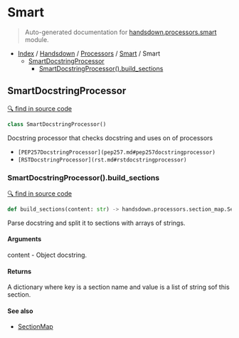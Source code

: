 # Smart

> Auto-generated documentation for [handsdown.processors.smart](../../../handsdown/processors/smart.py) module.

- [Index](../../README.md#handsdown-index) / [Handsdown](../index.md#handsdown) / [Processors](index.md#processors) / [Smart](#smart) / Smart
  - [SmartDocstringProcessor](#smartdocstringprocessor)
    - [SmartDocstringProcessor().build_sections](#smartdocstringprocessorbuild_sections)

## SmartDocstringProcessor

[🔍 find in source code](../../../handsdown/processors/smart.py#L9)

```python
class SmartDocstringProcessor()
```

Docstring processor that checks docstring and uses on of processors

- `[PEP257DocstringProcessor](pep257.md#pep257docstringprocessor)`
- `[RSTDocstringProcessor](rst.md#rstdocstringprocessor)`

### SmartDocstringProcessor().build_sections

[🔍 find in source code](../../../handsdown/processors/smart.py#L25)

```python
def build_sections(content: str) -> handsdown.processors.section_map.SectionMap
```

Parse docstring and split it to sections with arrays of strings.

#### Arguments

content - Object docstring.

#### Returns

A dictionary where key is a section name and value is a list of string sof this
section.

#### See also

- [SectionMap](section_map.md#sectionmap)
